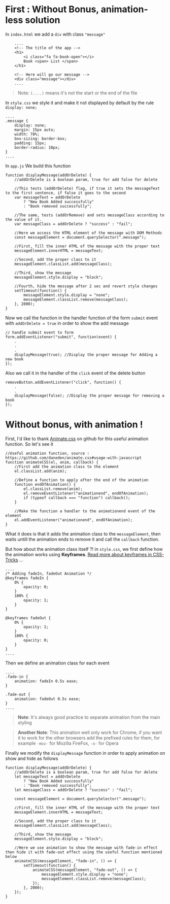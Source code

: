# First : Without Bonus, animation-less solution

In `index.html` we add a `div` with class `"message"`

        ....
        <!-- The title of the app -->
        <h1>
            <i class="fa fa-book-open"></i>
            Book <span> List </span>
        </h1>

        <!-- Here will go our message -->
        <div class="message"></div>
        ....

> Note: `(....)` means it's not the start or the end of the file

In `style.css` we style it and make it not displayed by default by the rule `display: none;`

    ....
    .message {
        display: none;
        margin: 15px auto;
        width: 78%;
        box-sizing: border-box;
        padding: 15px;
        border-radius: 10px;
    }
    ....

In `app.js` We build this function

    function displayMessage(addOrDelete) {
        //addOrDelete is a boolean param, true for add false for delete

        //This tests (addOrDelete) flag, if true it sets the messageText to the first sentence, if false it goes to the second
        var messageText = addOrDelete
            ? "New Book Added successfully"
            : "Book removed successfully";

        //The same, tests (addOrRemove) and sets messageClass according to the value of it.
        var messageClass = addOrDelete ? "success" : "fail";

        //Here we access the HTML element of the message with DOM Methods
        const messageElement = document.querySelector(".message");

        //First, fill the inner HTML of the message with the proper text
        messageElement.innerHTML = messageText;

        //Second, add the proper class to it
        messageElement.classList.add(messageClass);

        //Third, show the message
        messageElement.style.display = "block";

        //Fourth, hide the message after 2 sec and revert style changes
        setTimeout(function() {
            messageElement.style.display = "none";
            messageElement.classList.remove(messageClass);
        }, 2000);
    }

Now we call the function in the handler function of the form `submit` event with `addOrDelete = true` in order to show the add message

    // handle submit event to form
    form.addEventListener("submit", function(event) {
        .
        .
        .
        displayMessage(true); //Display the proper message for Adding a new book
    });

Also we call it in the handler of the `click` event of the delete button

    removeButton.addEventListener("click", function() {
        .
        .
        displayMessage(false); //Display the proper message for removing a book
    });

# Without bonus, with animation !

First, I'd like to thank [Animate.css](https://github.com/daneden/animate.css#usage-with-javascript) on github for this useful animation function. So let's see it

    //Useful animation function, source : https://github.com/daneden/animate.css#usage-with-javascript
    function animateCSS(el, anim, callback) {
        //First add the animation class to the element
        el.classList.add(anim);

        //Define a function to apply after the end of the animation
        function endOfAnimation() {
            el.classList.remove(anim);
            el.removeEventListener("animationend", endOfAnimation);
            if (typeof callback === "function") callback();
        }

        //Make the function a handler to the animationend event of the element
        el.addEventListener("animationend", endOfAnimation);
    }

What it does is that it adds the animation class to the `messageElement`, then waits untill the animation ends to remove it and call the `callback` function.

But how about the animation class itself ?!
in `style.css`, we first define how the animation works using **Keyframes**. [Read more about keyframes in CSS-Tricks](https://css-tricks.com/snippets/css/keyframe-animation-syntax/) ...

    ....
    /* Adding fadeIn, fadeOut Animation */
    @keyframes fadeIn {
        0% {
            opacity: 0;
        }
        100% {
            opacity: 1;
        }
    }

    @keyframes fadeOut {
        0% {
            opacity: 1;
        }
        100% {
            opacity: 0;
        }
    }
    ....

Then we define an animation class for each event

    ....
    .fade-in {
        animation: fadeIn 0.5s ease;
    }

    .fade-out {
        animation: fadeOut 0.5s ease;
    }
    ....

> **Note**: It's always good practice to separate animation from the main styling

> **Another Note**: This animation well only work for Chrome, if you want it to work for the other browsers add the prefixed rules for them, for example `-moz-` for Mozilla FireFox, `-o-` for Opera

Finally we modify the `displayMessage` function in order to apply animation on show and hide as follows

    function displayMessage(addOrDelete) {
        //addOrDelete is a boolean param, true for add false for delete
        let messageText = addOrDelete
            ? "New Book Added successfully"
            : "Book removed successfully";
        let messageClass = addOrDelete ? "success" : "fail";

        const messageElement = document.querySelector(".message");

        //First, fill the inner HTML of the message with the proper text
        messageElement.innerHTML = messageText;

        //Second, add the proper class to it
        messageElement.classList.add(messageClass);

        //Third, show the message
        messageElement.style.display = "block";

        //Here we use animation to show the message with fade-in effect then hide it with fade-out effect using the useful function mentioned below
        animateCSS(messageElement, "fade-in", () => {
            setTimeout(function() {
                animateCSS(messageElement, "fade-out", () => {
                    messageElement.style.display = "none";
                    messageElement.classList.remove(messageClass);
                });
            }, 2000);
        });
    }
